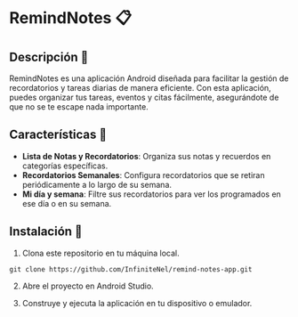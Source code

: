 # RemindNotes :clipboard:

## Descripción :page_facing_up:

RemindNotes es una aplicación Android diseñada para facilitar la gestión de recordatorios y tareas diarias de manera eficiente. Con esta aplicación, puedes organizar tus tareas, eventos y citas fácilmente, asegurándote de que no se te escape nada importante.

## Características :rocket:

* **Lista de Notas y Recordatorios**: Organiza sus notas y recuerdos en categorías específicas.
* **Recordatorios Semanales**: Configura recordatorios que se retiran periódicamente a lo largo de su semana.
* **Mi día y semana**: Filtre sus recordatorios para ver los programados en ese día o en su semana.

## Instalación :wrench:

1. Clona este repositorio en tu máquina local.
```
git clone https://github.com/InfiniteNel/remind-notes-app.git
```
2. Abre el proyecto en Android Studio.

3. Construye y ejecuta la aplicación en tu dispositivo o emulador.
